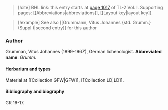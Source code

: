 > [!cite] BHL link: this entry starts at [page 1017](https://www.biodiversitylibrary.org/page/33121148) of TL-2 Vol. I.
> Supporting pages: [[Abbreviations|abbreviations]], [[Layout key|layout key]].

> [!example] See also [[Grummann, Vitus Johannes {std. Grumm.} (Suppl.)|second entry]] for this author

### Author

Grumman, Vitus Johannes (1899-1967), German lichenologist. 
**Abbreviated name**: *Grumm.*

#### Herbarium and types

Material at [[Collection GFW|GFW]], [[Collection LD|LD]].

#### Bibliography and biography

GR 16-17.

